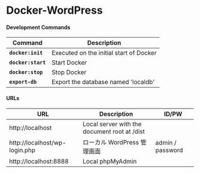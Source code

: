 # Docker-WordPress

#### Development Commands

| Command            | Description                             |
| ------------------ | --------------------------------------- |
| **`docker:init`**  | Executed on the initial start of Docker |
| **`docker:start`** | Start Docker                            |
| **`docker:stop`**  | Stop Docker                             |
| **`export-db`**    | Export the database named 'localdb'     |

#### URLs

| URL                           | Description                                  | ID/PW            |
| ----------------------------- | -------------------------------------------- | ---------------- |
| http://localhost              | Local server with the document root at /dist |                  |
| http://localhost/wp-login.php | ローカル WordPress 管理画面                  | admin / password |
| http://localhost:8888         | Local phpMyAdmin                             |                  |
